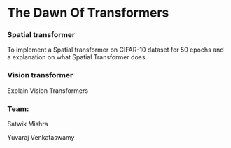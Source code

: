 # The Dawn Of Transformers

### Spatial transformer

To implement a Spatial transformer on CIFAR-10 dataset for 50 epochs and a explanation on what Spatial Transformer does.

### Vision transformer

Explain Vision Transformers

### Team:
Satwik Mishra

Yuvaraj Venkataswamy
